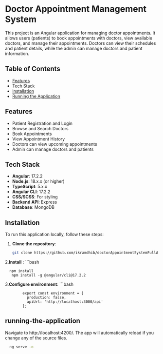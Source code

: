 # Doctor Appointment Management System

This project is an Angular application for managing doctor appointments. It allows users (patients) to book appointments with doctors, view available doctors, and manage their appointments. Doctors can view their schedules and patient details, while the admin can manage doctors and patient information.

## Table of Contents
- [Features](#features)
- [Tech Stack](#tech-stack)
- [Installation](#installation)
- [Running the Application](#running-the-application)
## Features

- Patient Registration and Login
- Browse and Search Doctors
- Book Appointments
- View Appointment History
- Doctors can view upcoming appointments
- Admin can manage doctors and patients

## Tech Stack

- **Angular**: 17.2.2
- **Node.js**: 18.x.x (or higher)
- **TypeScript**: 5.x.x
- **Angular CLI**: 17.2.2
- **CSS/SCSS**: For styling
- **Backend API**: Express
- **Database**: MongoDB

## Installation

To run this application locally, follow these steps:

1. **Clone the repository**:
   ```bash
   git clone https://github.com/ikramdhib/doctorAppointmentSystemFullApp
2.**Install** :
      ```bash
      
      npm install
       npm install -g @angular/cli@17.2.2
3.**Configure environment**: 
       ```bash
       
            export const environment = {
              production: false,
              apiUrl: 'http://localhost:3000/api'
            };

## running-the-application
Navigate to http://localhost:4200/. The app will automatically reload if you change any of the source files.
  ```bash
    ng serve -o
